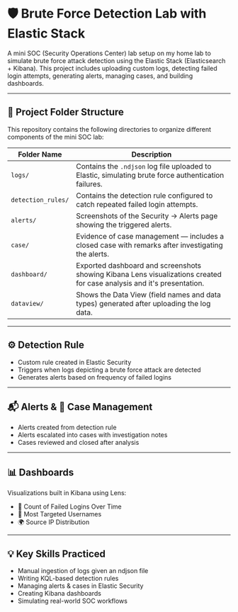 # 🛡️ Brute Force Detection Lab with Elastic Stack

A mini SOC (Security Operations Center) lab setup on my home lab to simulate brute force attack detection using the Elastic Stack (Elasticsearch + Kibana). This project includes uploading custom logs, detecting failed login attempts, generating alerts, managing cases, and building dashboards.

---

## 📁 Project Folder Structure

This repository contains the following directories to organize different components of the mini SOC lab:

| Folder Name        | Description |
|--------------------|-------------|
| `logs/`            | Contains the `.ndjson` log file uploaded to Elastic, simulating brute force authentication failures. |
| `detection_rules/` | Contains the detection rule configured to catch repeated failed login attempts. |
| `alerts/`          | Screenshots of the Security → Alerts page showing the triggered alerts. |
| `case/`            | Evidence of case management — includes a closed case with remarks after investigating the alerts. |
| `dashboard/`       | Exported dashboard and screenshots showing Kibana Lens visualizations created for case analysis and it's presentation. |
| `dataview/`        | Shows the Data View (field names and data types) generated after uploading the log data. |

---

## ⚙️ Detection Rule

- Custom rule created in Elastic Security  
- Triggers when logs depicting a brute force attack are detected
- Generates alerts based on frequency of failed logins  

---

## 📬 Alerts & 📁 Case Management

- Alerts created from detection rule  
- Alerts escalated into cases with investigation notes  
- Cases reviewed and closed after analysis  

---

## 📊 Dashboards

Visualizations built in Kibana using Lens:

- 🔢 Count of Failed Logins Over Time  
- 👤 Most Targeted Usernames  
- 🌍 Source IP Distribution  

---

## 💡 Key Skills Practiced

- Manual ingestion of logs given an ndjson file
- Writing KQL-based detection rules  
- Managing alerts & cases in Elastic Security  
- Creating Kibana dashboards  
- Simulating real-world SOC workflows  
